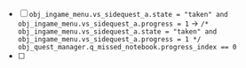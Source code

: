 - [ ] `obj_ingame_menu.vs_sidequest_a.state = "taken" and obj_ingame_menu.vs_sidequest_a.progress = 1` -> `/* obj_ingame_menu.vs_sidequest_a.state = "taken" and obj_ingame_menu.vs_sidequest_a.progress = 1 */ obj_quest_manager.q_missed_notebook.progress_index == 0`
- [ ] 